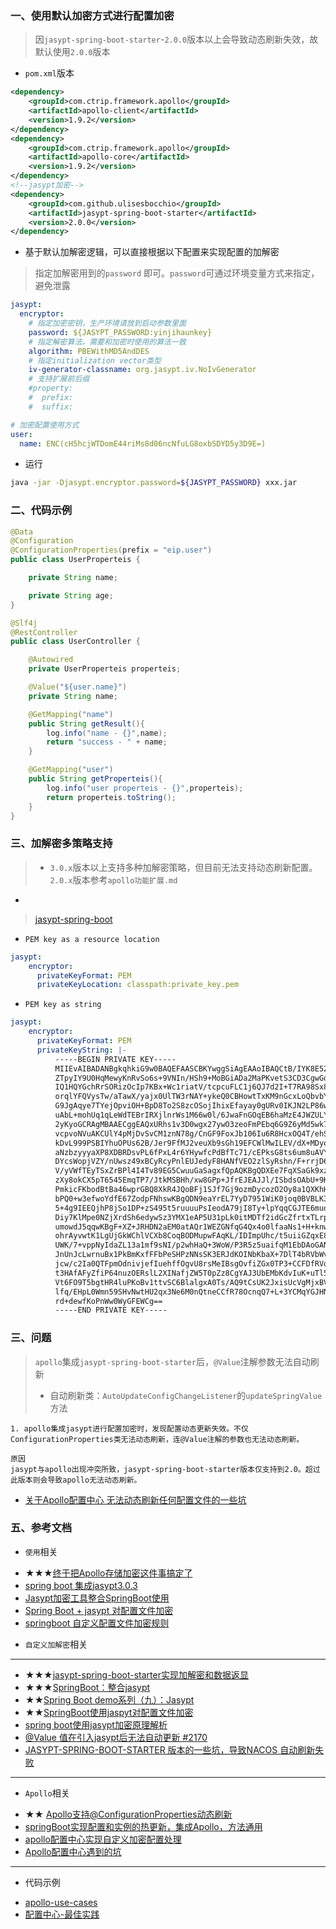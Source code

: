 


### 一、使用默认加密方式进行配置加密
> 因`jasypt-spring-boot-starter`-`2.0.0`版本以上会导致动态刷新失效，故默认使用`2.0.0`版本
- `pom.xml`版本
```xml
<dependency>
    <groupId>com.ctrip.framework.apollo</groupId>
    <artifactId>apollo-client</artifactId>
    <version>1.9.2</version>
</dependency>
<dependency>
    <groupId>com.ctrip.framework.apollo</groupId>
    <artifactId>apollo-core</artifactId>
    <version>1.9.2</version>
</dependency>
<!--jasypt加密-->
<dependency>
    <groupId>com.github.ulisesbocchio</groupId>
    <artifactId>jasypt-spring-boot-starter</artifactId>
    <version>2.0.0</version>
</dependency>
```

- 基于默认加解密逻辑，可以直接根据以下配置来实现配置的加解密
> 指定加解密用到的`password` 即可。`password`可通过环境变量方式来指定，避免泄露
```yaml
jasypt:
  encryptor:
    # 指定加密密钥，生产环境请放到启动参数里面
    password: ${JASYPT_PASSWORD:yinjihaunkey}
    # 指定解密算法，需要和加密时使用的算法一致
    algorithm: PBEWithMD5AndDES
    # 指定initialization vector类型
    iv-generator-classname: org.jasypt.iv.NoIvGenerator
    # 支持扩展前后缀
    #property:
    #  prefix: 
    #  suffix: 

# 加密配置使用方式
user:
  name: ENC(cH5hcjWTDomE44riMs8d06ncNfuLG8oxbSDYD5y3D9E=)
```

- 运行 
```bash
java -jar -Djasypt.encryptor.password=${JASYPT_PASSWORD} xxx.jar
```


### 二、代码示例
```java
@Data
@Configuration
@ConfigurationProperties(prefix = "eip.user")
public class UserProperteis {

    private String name;

    private String age;
}

@Slf4j
@RestController
public class UserController {

    @Autowired
    private UserProperteis properteis;

    @Value("${user.name}")
    private String name;

    @GetMapping("name")
    public String getResult(){
        log.info("name - {}",name);
        return "success - " + name;
    }

    @GetMapping("user")
    public String getProperteis(){
        log.info("user properteis - {}",properteis);
        return properteis.toString();
    }
}
```


### 三、加解密多策略支持
> - `3.0.x`版本以上支持多种加解密策略，但目前无法支持动态刷新配置。`2.0.x`版本参考`apollo功能扩展.md`

- 
> [jasypt-spring-boot](https://github.com/ulisesbocchio/jasypt-spring-boot)

- `PEM key as a resource location`
```yaml
jasypt:
    encryptor:
      privateKeyFormat: PEM
      privateKeyLocation: classpath:private_key.pem
```
- `PEM key as string`
```yaml
jasypt:
    encryptor:
      privateKeyFormat: PEM
      privateKeyString: |-
          -----BEGIN PRIVATE KEY-----
          MIIEvAIBADANBgkqhkiG9w0BAQEFAASCBKYwggSiAgEAAoIBAQCtB/IYK8E52CYM
          ZTpyIY9U0HqMewyKnRvSo6s+9VNIn/HSh9+MoBGiADa2MaPKvetS3CD3CgwGq/+L
          IQ1HQYGchRrSORizOcIp7KBx+Wc1riatV/tcpcuFLC1j6QJ7d2I+T7RA98Sx8X39
          orqlYFQVysTw/aTawX/yajx0UlTW3rNAY+ykeQ0CBHowtTxKM9nGcxLoQbvbYx1i
          G9JgAqye7TYejOpviOH+BpD8To2S8zcOSojIhixEfayay0gURv0IKJN2LP86wkpA
          uAbL+mohUq1qLeWdTEBrIRXjlnrWs1M66w0l/6JwaFnGOqEB6haMzE4JWZULYYpr
          2yKyoGCRAgMBAAECggEAQxURhs1v3D0wgx27ywO3zeoFmPEbq6G9Z6yMd5wk7cMU
          vcpvoNVuAKCUlY4pMjDvSvCM1znN78g/CnGF9FoxJb106Iu6R8HcxOQ4T/ehS+54
          kDvL999PSBIYhuOPUs62B/Jer9FfMJ2veuXb9sGh19EFCWlMwILEV/dX+MDyo1qQ
          aNzbzyyyaXP8XDBRDsvPL6fPxL4r6YHywfcPdBfTc71/cEPksG8ts6um8uAVYbLI
          DYcsWopjVZY/nUwsz49xBCyRcyPnlEUJedyF8HANfVEO2zlSyRshn/F+rrjD6aKB
          V/yVWfTEyTSxZrBPl4I4Tv89EG5CwuuGaSagxfQpAQKBgQDXEe7FqXSaGk9xzuPa
          zXy8okCX5pT6545EmqTP7/JtkMSBHh/xw8GPp+JfrEJEAJJl/ISbdsOAbU+9KAXu
          PmkicFKbodBtBa46wprGBQ8XkR4JQoBFj1SJf7Gj9ozmDycozO2Oy8a1QXKhHUPk
          bPQ0+w3efwoYdfE67ZodpFNhswKBgQDN9eaYrEL7YyD7951WiK0joq0BVBLK3rwO
          5+4g9IEEQjhP8jSo1DP+zS495t5ruuuuPsIeodA79jI8Ty+lpYqqCGJTE6muqLMJ
          Diy7KlMpe0NZjXrdSh6edywSz3YMX1eAP5U31pLk0itMDTf2idGcZfrtxTLrpRff
          umowdJ5qqwKBgF+XZ+JRHDN2aEM0atAQr1WEZGNfqG4Qx4o0lfaaNs1+H+knw5kI
          ohrAyvwtK1LgUjGkWChlVCXb8CoqBODMupwFAqKL/IDImpUhc/t5uiiGZqxE85B3
          UWK/7+vppNyIdaZL13a1mf9sNI/p2whHaQ+3WoW/P3R5z5uaifqM1EbDAoGAN584
          JnUnJcLwrnuBx1PkBmKxfFFbPeSHPzNNsSK3ERJdKOINbKbaX+7DlT4bRVbWvVj/
          jcw/c2Ia0QTFpmOdnivjefIuehffOgvU8rsMeIBsgOvfiZGx0TP3+CCFDfRVqjIB
          t3HAfAFyZfiP64nuzOERslL2XINafjZW5T0pZz8CgYAJ3UbEMbKdvIuK+uTl54R1
          Vt6FO9T5bgtHR4luPKoBv1ttvSC6BlalgxA0Ts/AQ9tCsUK2JxisUcVgMjxBVvG0
          lfq/EHpL0Wmn59SHvNwtHU2qx3Ne6M0nQtneCCfR78OcnqQ7+L+3YCMqYGJHNFSa
          rd+dewfKoPnWw0WyGFEWCg==
          -----END PRIVATE KEY-----
```


### 三、问题
> `apollo`集成`jasypt-spring-boot-starter`后，`@Value`注解参数无法自动刷新
> - 自动刷新类：`AutoUpdateConfigChangeListener`的`updateSpringValue`方法
```properties
1. apollo集成jasypt进行配置加密时，发现配置动态更新失效。不仅ConfigurationProperties类无法动态刷新，连@Value注解的参数也无法动态刷新。

原因
jasypt与apollo出现冲突所致，jasypt-spring-boot-starter版本仅支持到2.0。超过此版本则会导致apollo无法动态刷新。
```
* [关于Apollo配置中心 无法动态刷新任何配置文件的一些坑](https://blog.csdn.net/HiBoyljw/article/details/89243577)

### 五、参考文档

- `使用`相关
* ★★★[终于把Apollo存储加密这件事搞定了](https://www.cnblogs.com/yinjihuan/p/11112111.html)
* [spring boot 集成jasypt3.0.3](https://www.91mszl.com/zhangwuji/article/details/1364)
* [Jasypt加密工具整合SpringBoot使用](https://www.jianshu.com/p/c7125139d688)
* [Spring Boot + jasypt 对配置文件加密](https://www.cnblogs.com/dreamstar99/p/14363516.html)
* [springboot 自定义配置文件加密规则](https://cloud.tencent.com/developer/article/1816936)

- `自定义加解密`相关
---
* ★★★[jasypt-spring-boot-starter实现加解密和数据返显](https://blog.csdn.net/m0_37635053/article/details/118256179)
* ★★★[SpringBoot：整合jasypt ](https://www.cnblogs.com/wwjj4811/p/14738704.html)
* ★★[Spring Boot demo系列（九）：Jasypt](http://t.zoukankan.com/6b7b5fc3-p-13725721.html)
* ★★[SpringBoot使用jaspyt对配置文件加密](https://my.oschina.net/xiaozhiwen/blog/5083845)
* [spring boot使用jasypt加密原理解析](https://blog.csdn.net/u013905744/article/details/86508236)
* [@Value 值在引入jasypt后无法自动更新 #2170](https://github.com/apolloconfig/apollo/issues/2170)
* [JASYPT-SPRING-BOOT-STARTER 版本的一些坑，导致NACOS 自动刷新失败](https://www.freesion.com/article/27781440432/)

---
- `Apollo`相关
* ★★ [Apollo支持@ConfigurationProperties动态刷新](https://blog.csdn.net/luo15242208310/article/details/115521686)
* [springBoot实现配置和实例的热更新，集成Apollo，方法通用](https://blog.csdn.net/qq_32635069/article/details/83655625)
* [apollo配置中心实现自定义加密配置处理](https://www.jianshu.com/p/12b4c24c792e)
* [Apollo配置中心遇到的坑](https://www.jianshu.com/p/7d91cb5109a4)

---
- 代码示例
* [apollo-use-cases](https://github.com/sunnyvinson/apollo-use-cases)
* [配置中心-最佳实践](https://cloud.tencent.com/document/product/1364/58879)





